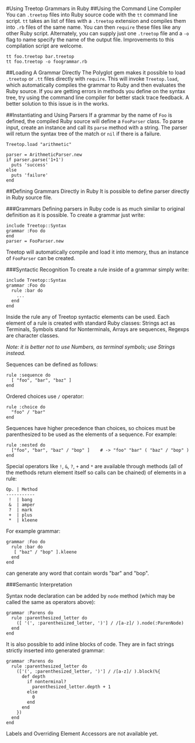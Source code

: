 #Using Treetop Grammars in Ruby
##Using the Command Line Compiler
You can `.treetop` files into Ruby source code with the `tt` command line script. `tt` takes an list of files with a `.treetop` extension and compiles them into `.rb` files of the same name. You can then `require` these files like any other Ruby script. Alternately, you can supply just one `.treetop` file and a `-o` flag to name specify the name of the output file. Improvements to this compilation script are welcome.

    tt foo.treetop bar.treetop
    tt foo.treetop -o foogrammar.rb

##Loading A Grammar Directly
The Polyglot gem makes it possible to load `.treetop` or `.tt` files directly with `require`. This will invoke `Treetop.load`, which automatically compiles the grammar to Ruby and then evaluates the Ruby source. If you are getting errors in methods you define on the syntax tree, try using the command line compiler for better stack trace feedback. A better solution to this issue is in the works.

##Instantiating and Using Parsers
If a grammar by the name of `Foo` is defined, the compiled Ruby source will define a `FooParser` class. To parse input, create an instance and call its `parse` method with a string. The parser will return the syntax tree of the match or `nil` if there is a failure.

    Treetop.load "arithmetic"
    
    parser = ArithmeticParser.new
    if parser.parse('1+1')
      puts 'success'
    else
      puts 'failure'
    end

##Defining Grammars Directly in Ruby
It is possible to define parser directly in Ruby source file.

###Grammars
Defining parsers in Ruby code is as much similar to original definition as it is possible. To create a grammar just write:

    include Treetop::Syntax
    grammar :Foo do
    end
    parser = FooParser.new

Treetop will automatically compile and load it into memory, thus an instance of `FooParser` can be created.

###Syntactic Recognition
To create a rule inside of a grammar simply write:

    include Treetop::Syntax
    grammar :Foo do
      rule :bar do
        ...
      end
    end

Inside the rule any of Treetop syntactic elements can be used. Each element of a rule is created with standard Ruby classes: Strings act as Terminals, Symbols stand for Nonterminals, Arrays are sequences, Regexps are character classes.

_Note: it is better not to use Numbers, as terminal symbols; use Strings instead._

Sequences can be defined as follows:

    rule :sequence do
      [ "foo", "bar", "baz" ]
    end

Ordered choices use `/` operator:

    rule :choice do
      "foo" / "bar"
    end

Sequences have higher precedence than choices, so choices must be parenthesized to be used as the elements of a sequence. For example:

    rule :nested do
      ["foo", "bar", "baz" / "bop" ]    # -> "foo" "bar" ( "baz" / "bop" )
    end

Special operators like `!`, `&`, `?`, `+` and `*` are available through methods (all of the methods return element itself so calls can be chained) of elements in a rule:

    Op. | Method
    -----------
     !  | bang
     &  | amper
     ?  | mark
     +  | plus
     *  | kleene

For example grammar:

    grammar :Foo do
      rule :bar do
       [ "baz" / "bop" ].kleene
      end
    end

can generate any word that contain words "bar" and "bop".

###Semantic Interpretation

Syntax node declaration can be added by `node` method (which may be called the same as operators above):

    grammar :Parens do
      rule :parenthesized_letter do
        ([ '(', :parenthesized_letter, ')'] / /[a-z]/ ).node(:ParenNode)
      end
    end
    
It is also possible to add inline blocks of code. They are in fact strings strictly inserted into generated grammar:

    grammar :Parens do
      rule :parenthesized_letter do
        (['(', :parenthesized_letter, ')'] / /[a-z]/ ).block(%{
          def depth
            if nonterminal?
              parenthesized_letter.depth + 1
            else
              0
            end
          end
        })
      end
    end

Labels and Overriding Element Accessors are not available yet.
